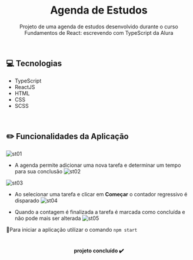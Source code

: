 <h1 align="center">Agenda de Estudos</h1>

<p align="center">Projeto de uma agenda de estudos desenvolvido durante o curso Fundamentos de React: escrevendo com TypeScript da Alura</p>
<br>

## 💻 Tecnologias 
- TypeScript
- ReactJS
- HTML
- CSS
- SCSS

<br>

## ✏️ Funcionalidades da Aplicação
![st01](https://user-images.githubusercontent.com/92688468/158850397-ec8ea01e-fcea-4c31-b0e0-a804d14b5973.png)

- A agenda permite adicionar uma nova tarefa e determinar um tempo para sua conclusão
![st02](https://user-images.githubusercontent.com/92688468/158850651-2b8619fa-0b52-4ca3-b3ed-327e49a0244d.png)

![st03](https://user-images.githubusercontent.com/92688468/158850720-e82177fc-8b5a-4775-88f3-b1857ff2002f.png)

- Ao selecionar uma tarefa e clicar em <b>Começar</b> o contador regressivo é disparado
![st04](https://user-images.githubusercontent.com/92688468/158850812-f5d37068-a452-4bf6-be94-12f231d1d699.png)

- Quando a contagem é finalizada a tarefa é marcada como concluída e não pode mais ser alterada
![st05](https://user-images.githubusercontent.com/92688468/158850905-32a01d98-3f29-43a6-ab70-ef9458e8d790.png)

🔸Para iniciar a aplicação utilizar o comando `npm start`

#
<h4 align="center"> 
projeto concluído ✔️
</h4>
 
